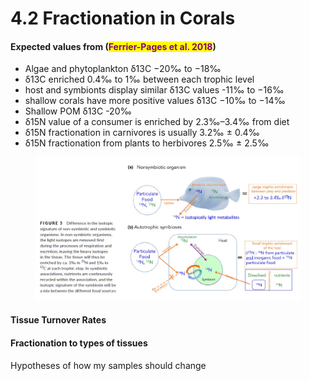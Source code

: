 # 4.2 Fractionation in Corals

#### Expected values from (<mark style="color:purple;">Ferrier-Pages et al. 2018</mark>)

* Algae and phytoplankton δ13C −20‰ to −18‰
* δ13C enriched 0.4‰ to 1‰ between each trophic level&#x20;
* host and symbionts display similar δ13C values -11‰ to −16‰
* shallow corals have more positive values δ13C −10‰ to −14‰
* Shallow POM δ13C -20‰
* δ15N value of a consumer is enriched by 2.3‰–3.4‰ from diet&#x20;
* &#x20;δ15N fractionation in carnivores is usually 3.2‰ ± 0.4‰
* &#x20;δ15N fractionation from plants to herbivores 2.5‰ ± 2.5‰

<figure><img src="../../.gitbook/assets/Screen Shot 2023-05-16 at 4.52.29 PM.png" alt=""><figcaption></figcaption></figure>





#### Tissue Turnover Rates&#x20;

#### Fractionation to types of tissues



Hypotheses of how my samples should change&#x20;
